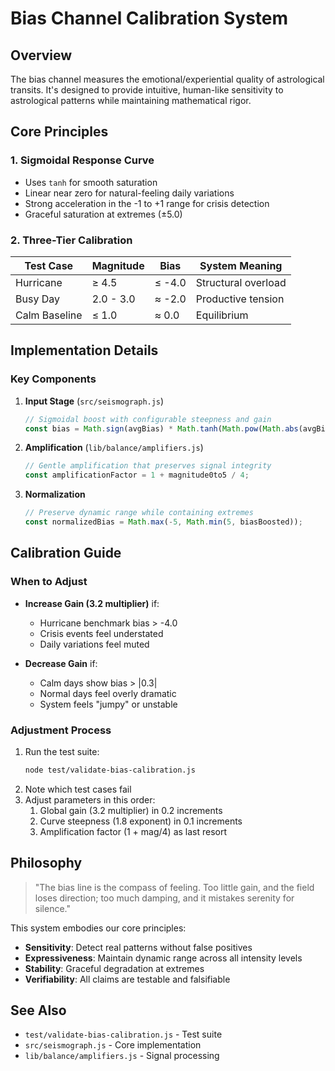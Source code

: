 # Bias Channel Calibration System

## Overview
The bias channel measures the emotional/experiential quality of astrological transits. It's designed to provide intuitive, human-like sensitivity to astrological patterns while maintaining mathematical rigor.

## Core Principles

### 1. Sigmoidal Response Curve
- Uses `tanh` for smooth saturation
- Linear near zero for natural-feeling daily variations
- Strong acceleration in the -1 to +1 range for crisis detection
- Graceful saturation at extremes (±5.0)

### 2. Three-Tier Calibration

| Test Case      | Magnitude | Bias      | System Meaning          |
|----------------|-----------|-----------|-------------------------|
| Hurricane      | ≥ 4.5     | ≤ -4.0    | Structural overload     |
| Busy Day       | 2.0 - 3.0 | ≈ -2.0    | Productive tension      |
| Calm Baseline  | ≤ 1.0     | ≈ 0.0     | Equilibrium            |

## Implementation Details

### Key Components
1. **Input Stage** (`src/seismograph.js`)
   ```javascript
   // Sigmoidal boost with configurable steepness and gain
   const bias = Math.sign(avgBias) * Math.tanh(Math.pow(Math.abs(avgBias) * 3, 1.8)) * aspectGain * 3.2;
   ```

2. **Amplification** (`lib/balance/amplifiers.js`)
   ```javascript
   // Gentle amplification that preserves signal integrity
   const amplificationFactor = 1 + magnitude0to5 / 4;
   ```

3. **Normalization**
   ```javascript
   // Preserve dynamic range while containing extremes
   const normalizedBias = Math.max(-5, Math.min(5, biasBoosted));
   ```

## Calibration Guide

### When to Adjust
- **Increase Gain (3.2 multiplier)** if:
  - Hurricane benchmark bias > -4.0
  - Crisis events feel understated
  - Daily variations feel muted

- **Decrease Gain** if:
  - Calm days show bias > |0.3|
  - Normal days feel overly dramatic
  - System feels "jumpy" or unstable

### Adjustment Process
1. Run the test suite:
   ```bash
   node test/validate-bias-calibration.js
   ```
2. Note which test cases fail
3. Adjust parameters in this order:
   1. Global gain (3.2 multiplier) in 0.2 increments
   2. Curve steepness (1.8 exponent) in 0.1 increments
   3. Amplification factor (1 + mag/4) as last resort

## Philosophy

> "The bias line is the compass of feeling. Too little gain, and the field loses direction; too much damping, and it mistakes serenity for silence."

This system embodies our core principles:
- **Sensitivity**: Detect real patterns without false positives
- **Expressiveness**: Maintain dynamic range across all intensity levels
- **Stability**: Graceful degradation at extremes
- **Verifiability**: All claims are testable and falsifiable

## See Also
- `test/validate-bias-calibration.js` - Test suite
- `src/seismograph.js` - Core implementation
- `lib/balance/amplifiers.js` - Signal processing
